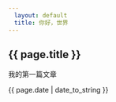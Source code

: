 ```yaml
---
　layout: default
　title: 你好，世界
---
```

  <h2>{{ page.title }}</h2>
  <p>我的第一篇文章</p>
  <p>{{ page.date | date_to_string }}</p>